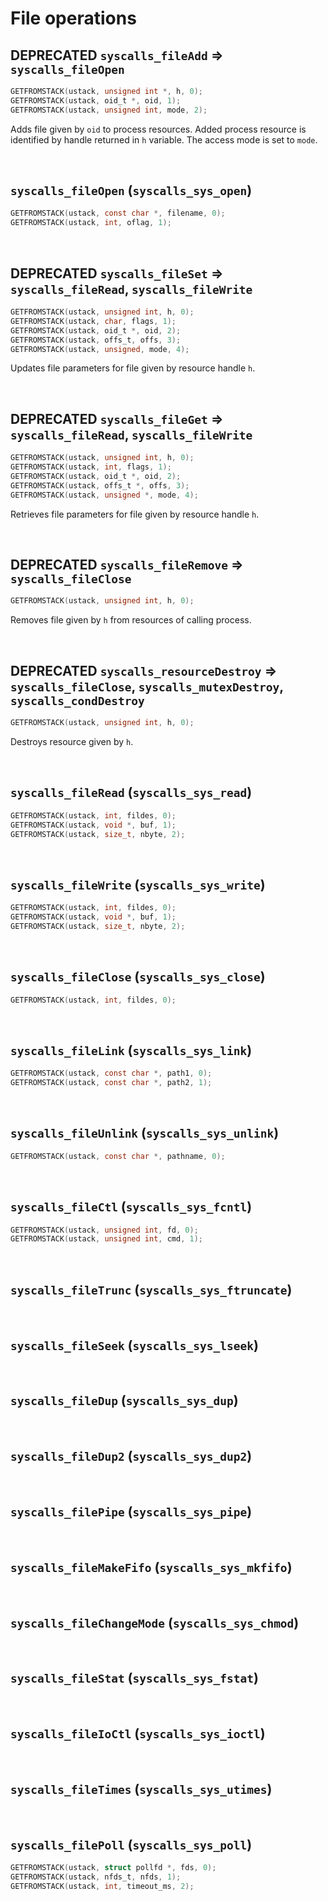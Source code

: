 # File operations

## DEPRECATED `syscalls_fileAdd` => `syscalls_fileOpen`

````C
GETFROMSTACK(ustack, unsigned int *, h, 0);
GETFROMSTACK(ustack, oid_t *, oid, 1);
GETFROMSTACK(ustack, unsigned int, mode, 2);
````

Adds file given by `oid` to process resources. Added process resource is identified by handle returned in `h` variable. The access mode is set to `mode`.

<br>

## `syscalls_fileOpen` (`syscalls_sys_open`)

````C
GETFROMSTACK(ustack, const char *, filename, 0);
GETFROMSTACK(ustack, int, oflag, 1);
````

<br>

## DEPRECATED `syscalls_fileSet` => `syscalls_fileRead`, `syscalls_fileWrite`

````C
GETFROMSTACK(ustack, unsigned int, h, 0);
GETFROMSTACK(ustack, char, flags, 1);
GETFROMSTACK(ustack, oid_t *, oid, 2);
GETFROMSTACK(ustack, offs_t, offs, 3);
GETFROMSTACK(ustack, unsigned, mode, 4);
````

Updates file parameters for file given by resource handle `h`.

<br>

## DEPRECATED `syscalls_fileGet` => `syscalls_fileRead`, `syscalls_fileWrite`

````C
GETFROMSTACK(ustack, unsigned int, h, 0);
GETFROMSTACK(ustack, int, flags, 1);
GETFROMSTACK(ustack, oid_t *, oid, 2);
GETFROMSTACK(ustack, offs_t *, offs, 3);
GETFROMSTACK(ustack, unsigned *, mode, 4);
````

Retrieves file parameters for file given by resource handle `h`.

<br>

## DEPRECATED `syscalls_fileRemove` => `syscalls_fileClose`

````C
GETFROMSTACK(ustack, unsigned int, h, 0);
````

Removes file given by `h` from resources of calling process.

<br>

## DEPRECATED `syscalls_resourceDestroy` => `syscalls_fileClose`, `syscalls_mutexDestroy`, `syscalls_condDestroy`

````C
GETFROMSTACK(ustack, unsigned int, h, 0);
````

Destroys resource given by `h`.

<br>

## `syscalls_fileRead` (`syscalls_sys_read`)

````C
GETFROMSTACK(ustack, int, fildes, 0);
GETFROMSTACK(ustack, void *, buf, 1);
GETFROMSTACK(ustack, size_t, nbyte, 2);
````

<br>

## `syscalls_fileWrite` (`syscalls_sys_write`)

````C
GETFROMSTACK(ustack, int, fildes, 0);
GETFROMSTACK(ustack, void *, buf, 1);
GETFROMSTACK(ustack, size_t, nbyte, 2);
````

<br>

## `syscalls_fileClose` (`syscalls_sys_close`)

````C
GETFROMSTACK(ustack, int, fildes, 0);
````

<br>

## `syscalls_fileLink` (`syscalls_sys_link`)

````C
GETFROMSTACK(ustack, const char *, path1, 0);
GETFROMSTACK(ustack, const char *, path2, 1);
````

<br>

## `syscalls_fileUnlink` (`syscalls_sys_unlink`)

````C
GETFROMSTACK(ustack, const char *, pathname, 0);
````

<br>

## `syscalls_fileCtl` (`syscalls_sys_fcntl`)

````C
GETFROMSTACK(ustack, unsigned int, fd, 0);
GETFROMSTACK(ustack, unsigned int, cmd, 1);
````

<br>

## `syscalls_fileTrunc` (`syscalls_sys_ftruncate`)

<br>

## `syscalls_fileSeek` (`syscalls_sys_lseek`)

<br>

## `syscalls_fileDup` (`syscalls_sys_dup`)

<br>

## `syscalls_fileDup2` (`syscalls_sys_dup2`)

<br>

## `syscalls_filePipe` (`syscalls_sys_pipe`)

<br>

## `syscalls_fileMakeFifo` (`syscalls_sys_mkfifo`)

<br>

## `syscalls_fileChangeMode` (`syscalls_sys_chmod`)

<br>

## `syscalls_fileStat` (`syscalls_sys_fstat`)

<br>

## `syscalls_fileIoCtl` (`syscalls_sys_ioctl`)

<br>

## `syscalls_fileTimes` (`syscalls_sys_utimes`)

<br>

## `syscalls_filePoll` (`syscalls_sys_poll`)

````C
GETFROMSTACK(ustack, struct pollfd *, fds, 0);
GETFROMSTACK(ustack, nfds_t, nfds, 1);
GETFROMSTACK(ustack, int, timeout_ms, 2);
````

